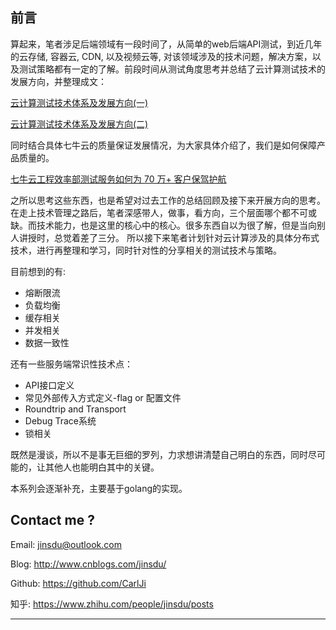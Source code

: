 
## 前言

算起来，笔者涉足后端领域有一段时间了，从简单的web后端API测试，到近几年的云存储, 容器云, CDN, 以及视频云等, 对该领域涉及的技术问题，解决方案，以及测试策略都有一定的了解。前段时间从测试角度思考并总结了云计算测试技术的发展方向，并整理成文：

[云计算测试技术体系及发展方向(一)](https://github.com/CarlJi/golearn/blob/master/src/carlji.com/blogs/%E4%BA%91%E8%AE%A1%E7%AE%97%E6%B5%8B%E8%AF%95%E6%8A%80%E6%9C%AF%E4%BD%93%E7%B3%BB%E5%8F%8A%E5%8F%91%E5%B1%95%E6%96%B9%E5%90%91(%E4%B8%80).md)

[云计算测试技术体系及发展方向(二)](https://github.com/CarlJi/golearn/blob/master/src/carlji.com/blogs/%E4%BA%91%E8%AE%A1%E7%AE%97%E6%B5%8B%E8%AF%95%E6%8A%80%E6%9C%AF%E4%BD%93%E7%B3%BB%E5%8F%8A%E5%8F%91%E5%B1%95%E6%96%B9%E5%90%91(%E4%BA%8C).md)

同时结合具体七牛云的质量保证发展情况，为大家具体介绍了，我们是如何保障产品质量的。

[七牛云工程效率部测试服务如何为 70 万+ 客户保驾护航](https://blog.qiniu.com/archives/8784)

之所以思考这些东西，也是希望对过去工作的总结回顾及接下来开展方向的思考。在走上技术管理之路后，笔者深感带人，做事，看方向，三个层面哪个都不可或缺。而技术能力，也是这里的核心中的核心。很多东西自以为很了解，但是当向别人讲授时，总觉着差了三分。
所以接下来笔者计划针对云计算涉及的具体分布式技术，进行再整理和学习，同时针对性的分享相关的测试技术与策略。

目前想到的有:

* 熔断限流
* 负载均衡 
* 缓存相关
* 并发相关
* 数据一致性

还有一些服务端常识性技术点：

* API接口定义
* 常见外部传入方式定义-flag or 配置文件
* Roundtrip and Transport
* Debug Trace系统
* 锁相关

既然是漫谈，所以不是事无巨细的罗列，力求想讲清楚自己明白的东西，同时尽可能的，让其他人也能明白其中的关键。

本系列会逐渐补充，主要基于golang的实现。




## Contact me ?

Email: jinsdu@outlook.com

Blog: <http://www.cnblogs.com/jinsdu/>

Github: <https://github.com/CarlJi>

知乎: <https://www.zhihu.com/people/jinsdu/posts>

------
